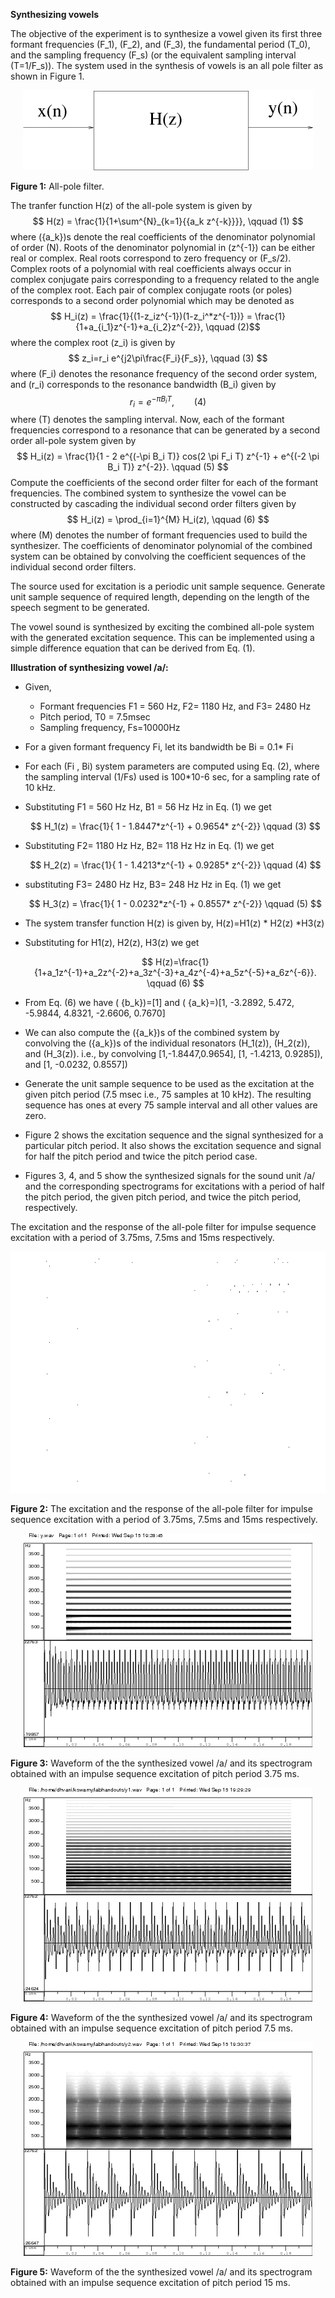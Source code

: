 **Synthesizing vowels**

The objective of the experiment is to synthesize a vowel given its first three formant frequencies \(F_1\), \(F_2\), and \(F_3\), the fundamental period \(T_0\), and the sampling frequency \(F_s\) (or the equivalent sampling interval \(T=1/F_s\)). The system used in the synthesis of vowels is an all pole filter as shown in Figure 1.

<center><img src="images/block.png"></center>

**Figure 1:** All-pole filter.

The tranfer function H(z) of the all-pole system is given by $$ H(z) = \frac{1}{1+\sum^{N}_{k=1}{{a_k z^{-k}}}}, \qquad (1) $$ where \(\{a_k\}\)s denote the real coefficients of the denominator polynomial of order \(N\). Roots of the denominator polynomial in \(z^{-1}\) can be either real or complex. Real roots correspond to zero frequency or \(F_s/2\). Complex roots of a polynomial with real coefficients always occur in complex conjugate pairs corresponding to a frequency related to the angle of the complex root. Each pair of complex conjugate roots (or poles) corresponds to a second order polynomial which may be denoted as $$ H_i(z) = \frac{1}{(1-z_iz^{-1})(1-z_i^*z^{-1})} = \frac{1}{1+a_{i_1}z^{-1}+a_{i_2}z^{-2}}, \qquad (2)$$ where the complex root \(z_i\) is given by $$ z_i=r_i e^{j2\pi\frac{F_i}{F_s}}, \qquad (3) $$ where \(F_i\) denotes the resonance frequency of the second order system, and \(r_i\) corresponds to the resonance bandwidth \(B_i\) given by $$ r_i=e^{-\pi B_i T}, \qquad (4) $$ where \(T\) denotes the sampling interval. Now, each of the formant frequencies correspond to a resonance that can be generated by a second order all-pole system given by $$ H_i(z) = \frac{1}{1 - 2 e^{(-\pi B_i T)} cos(2 \pi F_i T) z^{-1} + e^{(-2 \pi B_i T)} z^{-2}}. \qquad (5) $$ Compute the coefficients of the second order filter for each of the formant frequencies. The combined system to synthesize the vowel can be constructed by cascading the individual second order filters given by $$ H_i(z) = \prod_{i=1}^{M} H_i(z), \qquad (6) $$ where \(M\) denotes the number of formant frequencies used to build the synthesizer. The coefficients of denominator polynomial of the combined system can be obtained by convolving the coefficient sequences of the individual second order filters.

The source used for excitation is a periodic unit sample sequence. Generate unit sample sequence of required length, depending on the length of the speech segment to be generated.

The vowel sound is synthesized by exciting the combined all-pole system with the generated excitation sequence. This can be implemented using a simple difference equation that can be derived from Eq. (1).

**Illustration of synthesizing vowel /a/:**

 - Given,
   - Formant frequencies F1 = 560 Hz, F2= 1180 Hz, and F3= 2480 Hz
   - Pitch period, T0 = 7.5msec
   - Sampling frequency, Fs=10000Hz

 - For a given formant frequency Fi, let its bandwidth be Bi = 0.1* Fi

 - For each (Fi , Bi) system parameters are computed using Eq. (2), where the sampling interval (1/Fs) used is 100*10-6 sec, for a sampling rate of 10 kHz.

 - Substituting F1 = 560 Hz Hz, B1 = 56 Hz Hz in Eq. (1) we get

    $$ H_1(z) = \frac{1}{ 1 - 1.8447*z^{-1} + 0.9654* z^{-2}} \qquad (3) $$

 - Substituting F2= 1180 Hz Hz, B2= 118 Hz Hz in Eq. (1) we get
    
    $$ H_2(z) = \frac{1}{ 1 - 1.4213*z^{-1} + 0.9285* z^{-2}} \qquad (4) $$

 - substituting F3= 2480 Hz Hz, B3= 248 Hz Hz in Eq. (1) we get
    
    $$ H_3(z) = \frac{1}{ 1 - 0.0232*z^{-1} + 0.8557* z^{-2}} \qquad (5) $$

 - The system transfer function H(z) is given by, H(z)=H1(z) * H2(z) *H3(z)

 - Substituting for H1(z), H2(z), H3(z) we get
    
    $$ H(z)=\frac{1}{1+a_1z^{-1}+a_2z^{-2}+a_3z^{-3}+a_4z^{-4}+a_5z^{-5}+a_6z^{-6}}. \qquad (6) $$

 - From Eq. (6) we have \( \{b_k\}\)=[1] and \( \{a_k\}=\)[1, -3.2892, 5.472, -5.9844, 4.8321, -2.6606, 0.7670]

 - We can also compute the \(\{a_k\}\)s of the combined system by convolving the \(\{a_k\}\)s of the individual resonators \(H_1(z)\), \(H_2(z)\), and \(H_3(z)\). i.e., by convolving [1,-1.8447,0.9654], [1, -1.4213, 0.9285]), and [1, -0.0232, 0.8557])

 - Generate the unit sample sequence to be used as the excitation at the given pitch period (7.5 msec i.e., 75 samples at 10 kHz). The resulting sequence has ones at every 75 sample interval and all other values are zero.

 - Figure 2 shows the excitation sequence and the signal synthesized for a particular pitch period. It also shows the excitation sequence and signal for half the pitch period and twice the pitch period case.

 - Figures 3, 4, and 5 show the synthesized signals for the sound unit /a/ and the corresponding spectrograms for excitations with a period of half the pitch period, the given pitch period, and twice the pitch period, respectively.

The excitation and the response of the all-pole filter for impulse sequence excitation with a period of 3.75ms, 7.5ms and 15ms respectively.
<center><img src="images/lab4.png"></center>

**Figure 2:** The excitation and the response of the all-pole filter for impulse sequence excitation with a period of 3.75ms, 7.5ms and 15ms respectively.


<center><img src="images/hp_spec.png"></center>

**Figure 3:** Waveform of the the synthesized vowel /a/ and its spectrogram obtained with an impulse sequence excitation of pitch period 3.75 ms.


<center><img src="images/p_spec.png"></center>

**Figure 4:** Waveform of the the synthesized vowel /a/ and its spectrogram obtained with an impulse sequence excitation of pitch period 7.5 ms.




<center><img src="images/tp_spec.png"></center>

**Figure 5:** Waveform of the the synthesized vowel /a/ and its spectrogram obtained with an impulse sequence excitation of pitch period 15 ms.




